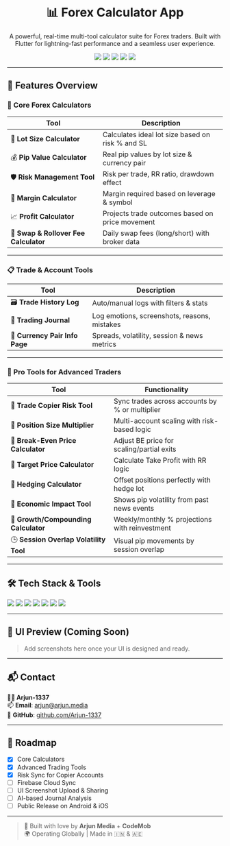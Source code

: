 <h1 align="center">📊 Forex Calculator App</h1>
<p align="center">A powerful, real-time multi-tool calculator suite for Forex traders. Built with Flutter for lightning-fast performance and a seamless user experience.</p>

<p align="center">
  <img src="https://img.shields.io/badge/Flutter-2025-blue?logo=flutter&logoColor=white" />
  <img src="https://img.shields.io/badge/Dart-Stable-blue?logo=dart&logoColor=white" />
  <img src="https://img.shields.io/badge/API%20Integration-Live%20Rates-success?logo=graphql" />
  <img src="https://img.shields.io/badge/Responsive-Mobile%20%26%20Tablet-orange?logo=android" />
  <img src="https://img.shields.io/badge/Leverage%20Support-Enabled-purple?logo=scale" />
</p>

---

## 🚀 Features Overview

### 🔢 Core Forex Calculators

| Tool                      | Description |
|---------------------------|-------------|
| 📏 **Lot Size Calculator** | Calculates ideal lot size based on risk % and SL |
| 💰 **Pip Value Calculator** | Real pip values by lot size & currency pair |
| 🛡 **Risk Management Tool** | Risk per trade, RR ratio, drawdown effect |
| 🧮 **Margin Calculator** | Margin required based on leverage & symbol |
| 📈 **Profit Calculator** | Projects trade outcomes based on price movement |
| 🌙 **Swap & Rollover Fee Calculator** | Daily swap fees (long/short) with broker data |

---

### 📋 Trade & Account Tools

| Tool                      | Description |
|---------------------------|-------------|
| 🗃 **Trade History Log** | Auto/manual logs with filters & stats |
| 📓 **Trading Journal** | Log emotions, screenshots, reasons, mistakes |
| 💱 **Currency Pair Info Page** | Spreads, volatility, session & news metrics |

---

### 🧠 Pro Tools for Advanced Traders

| Tool                             | Functionality |
|----------------------------------|---------------|
| 🔁 **Trade Copier Risk Tool** | Sync trades across accounts by % or multiplier |
| 🔄 **Position Size Multiplier** | Multi-account scaling with risk-based logic |
| 🧮 **Break-Even Price Calculator** | Adjust BE price for scaling/partial exits |
| 🎯 **Target Price Calculator** | Calculate Take Profit with RR logic |
| 🔀 **Hedging Calculator** | Offset positions perfectly with hedge lot |
| 📆 **Economic Impact Tool** | Shows pip volatility from past news events |
| 🧾 **Growth/Compounding Calculator** | Weekly/monthly % projections with reinvestment |
| 🕒 **Session Overlap Volatility Tool** | Visual pip movements by session overlap |

---

## 🛠️ Tech Stack & Tools

<p align="left">
  <img src="https://img.shields.io/badge/Flutter-Framework-02569B?style=for-the-badge&logo=flutter&logoColor=white" />
  <img src="https://img.shields.io/badge/Dart-Language-0175C2?style=for-the-badge&logo=dart&logoColor=white" />
  <img src="https://img.shields.io/badge/REST%20API-Live%20Rates-6DB33F?style=for-the-badge&logo=graphql&logoColor=white" />
  <img src="https://img.shields.io/badge/Android-Supported-3DDC84?style=for-the-badge&logo=android&logoColor=white" />
  <img src="https://img.shields.io/badge/iOS-Supported-000000?style=for-the-badge&logo=apple&logoColor=white" />
  <img src="https://img.shields.io/badge/Figma-Design-F24E1E?style=for-the-badge&logo=figma&logoColor=white" />
  <img src="https://img.shields.io/badge/GitHub-Actions-2088FF?style=for-the-badge&logo=githubactions&logoColor=white" />
</p>

---

## 📸 UI Preview (Coming Soon)
> Add screenshots here once your UI is designed and ready.

---

## 📬 Contact

**👨‍💻 Arjun-1337**  
📫 **Email**: [arjun@arjun.media](mailto:arjun@arjun.media)  
🔗 **GitHub**: [github.com/Arjun-1337](https://github.com/Arjun-1337)

---

## 🧪 Roadmap

- [x] Core Calculators
- [x] Advanced Trading Tools
- [x] Risk Sync for Copier Accounts
- [ ] Firebase Cloud Sync
- [ ] UI Screenshot Upload & Sharing
- [ ] AI-based Journal Analysis
- [ ] Public Release on Android & iOS

---

> 💼 Built with love by **Arjun Media** + **CodeMob**  
> 🌍 Operating Globally | Made in 🇮🇳 & 🇦🇪

